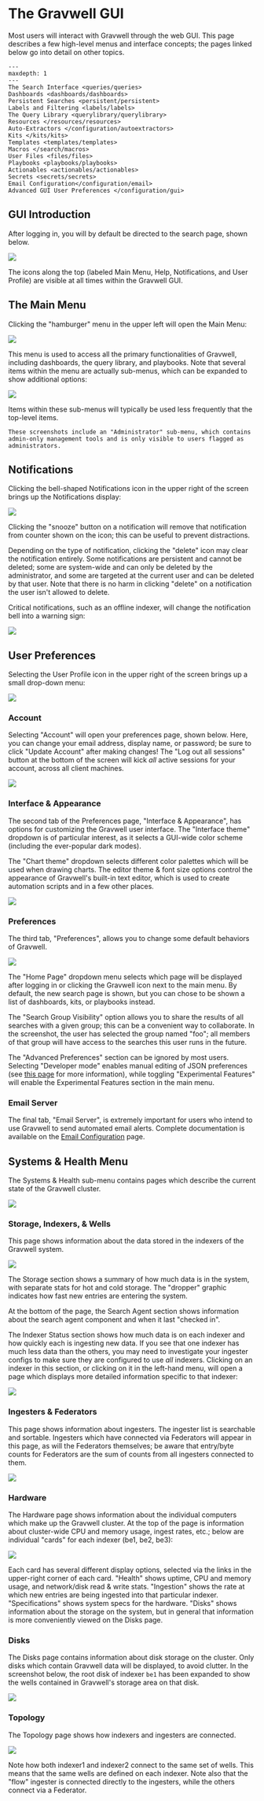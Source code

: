 # The Gravwell GUI

Most users will interact with Gravwell through the web GUI. This page describes a few high-level menus and interface concepts; the pages linked below go into detail on other topics.

```{toctree}
---
maxdepth: 1
---
The Search Interface <queries/queries>
Dashboards <dashboards/dashboards>
Persistent Searches <persistent/persistent>
Labels and Filtering <labels/labels>
The Query Library <querylibrary/querylibrary>
Resources </resources/resources>
Auto-Extractors </configuration/autoextractors>
Kits </kits/kits>
Templates <templates/templates>
Macros </search/macros>
User Files <files/files>
Playbooks <playbooks/playbooks>
Actionables <actionables/actionables>
Secrets <secrets/secrets>
Email Configuration</configuration/email>
Advanced GUI User Preferences </configuration/gui>
```

## GUI Introduction

After logging in, you will by default be directed to the search page, shown below.

![](searchpage.png)

The icons along the top (labeled Main Menu, Help, Notifications, and User Profile) are visible at all times within the Gravwell GUI.

## The Main Menu

Clicking the "hamburger" menu in the upper left will open the Main Menu:

![](menu.png)

This menu is used to access all the primary functionalities of Gravwell, including dashboards, the query library, and playbooks. Note that several items within the menu are actually sub-menus, which can be expanded to show additional options:

![](menu-expanded.png)

Items within these sub-menus will typically be used less frequently that the top-level items.

```{note}
These screenshots include an "Administrator" sub-menu, which contains admin-only management tools and is only visible to users flagged as administrators.
```

## Notifications

Clicking the bell-shaped Notifications icon in the upper right of the screen brings up the Notifications display:

![](notifications.png)

Clicking the "snooze" button on a notification will remove that notification from counter shown on the icon; this can be useful to prevent distractions.

Depending on the type of notification, clicking the "delete" icon may clear the notification entirely. Some notifications are persistent and cannot be deleted; some are system-wide and can only be deleted by the administrator, and some are targeted at the current user and can be deleted by that user. Note that there is no harm in clicking "delete" on a notification the user isn't allowed to delete.

Critical notifications, such as an offline indexer, will change the notification bell into a warning sign:

![](notif-warn.png)

## User Preferences

Selecting the User Profile icon in the upper right of the screen brings up a small drop-down menu:

![](user-dropdown.png)

### Account

Selecting "Account" will open your preferences page, shown below. Here, you can change your email address, display name, or password; be sure to click "Update Account" after making changes! The "Log out all sessions" button at the bottom of the screen will kick *all* active sessions for your account, across all client machines.

![](account-prefs.png)

### Interface & Appearance 

The second tab of the Preferences page, "Interface & Appearance", has options for customizing the Gravwell user interface. The "Interface theme" dropdown is of particular interest, as it selects a GUI-wide color scheme (including the ever-popular dark modes). 

The "Chart theme" dropdown selects different color palettes which will be used when drawing charts. The editor theme & font size options control the appearance of Gravwell's built-in text editor, which is used to create automation scripts and in a few other places.

![](interface-prefs.png)

### Preferences

The third tab, "Preferences", allows you to change some default behaviors of Gravwell.

![](general-prefs.png)

The "Home Page" dropdown menu selects which page will be displayed after logging in or clicking the Gravwell icon next to the main menu. By default, the new search page is shown, but you can chose to be shown a list of dashboards, kits, or playbooks instead.

The "Search Group Visibility" option allows you to share the results of all searches with a given group; this can be a convenient way to collaborate. In the screenshot, the user has selected the group named "foo"; all members of that group will have access to the searches this user runs in the future.

The "Advanced Preferences" section can be ignored by most users. Selecting "Developer mode" enables manual editing of JSON preferences (see [this page](/configuration/gui) for more information), while toggling "Experimental Features" will enable the Experimental Features section in the main menu.

### Email Server

The final tab, "Email Server", is extremely important for users who intend to use Gravwell to send automated email alerts.  Complete documentation is available on the [Email Configuration](/configuration/email) page.

## Systems & Health Menu

The Systems & Health sub-menu contains pages which describe the current state of the Gravwell cluster.

![](systems-and-health.png)

### Storage, Indexers, & Wells

This page shows information about the data stored in the indexers of the Gravwell system.

![](storage.png)

The Storage section shows a summary of how much data is in the system, with separate stats for hot and cold storage. The "dropper" graphic indicates how fast new entries are entering the system.

At the bottom of the page, the Search Agent section shows information about the search agent component and when it last "checked in".

The Indexer Status section shows how much data is on each indexer and how quickly each is ingesting new data. If you see that one indexer has much less data than the others, you may need to investigate your ingester configs to make sure they are configured to use *all* indexers. Clicking on an indexer in this section, or clicking on it in the left-hand menu, will open a page which displays more detailed information specific to that indexer:

![](ingester-stats.png)

### Ingesters & Federators

This page shows information about ingesters. The ingester list is searchable and sortable. Ingesters which have connected via Federators will appear in this page, as will the Federators themselves; be aware that entry/byte counts for Federators are the sum of counts from all ingesters connected to them.

![](ingesters-page.png)

### Hardware

The Hardware page shows information about the individual computers which make up the Gravwell cluster. At the top of the page is information about cluster-wide CPU and memory usage, ingest rates, etc.; below are individual "cards" for each indexer (be1, be2, be3):

![](hardware.png)

Each card has several different display options, selected via the links in the upper-right corner of each card. "Health" shows uptime, CPU and memory usage, and network/disk read & write stats. "Ingestion" shows the rate at which new entries are being ingested into that particular indexer. "Specifications" shows system specs for the hardware. "Disks" shows information about the storage on the system, but in general that information is more conveniently viewed on the Disks page.

### Disks

The Disks page contains information about disk storage on the cluster. Only disks which contain Gravwell data will be displayed, to avoid clutter. In the screenshot below, the root disk of indexer `be1` has been expanded to show the wells contained in Gravwell's storage area on that disk.

![](disks.png)


### Topology

The Topology page shows how indexers and ingesters are connected.

![](topology.png)

Note how both indexer1 and indexer2 connect to the same set of wells. This means that the same wells are defined on each indexer. Note also that the "flow" ingester is connected directly to the ingesters, while the others connect via a Federator.
